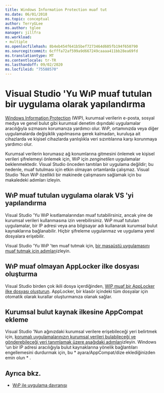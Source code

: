 ```yaml
---
title: Windows Information Protection muaf tut
ms.date: 06/01/2018
ms.topic: conceptual
author: TerryGLee
ms.author: tglee
manager: jillfra
ms.workload:
- multiple
ms.openlocfilehash: 8b4eb454f641b5bef7273464d605fb194f650790
ms.sourcegitcommit: 6cfffa72af599a9d667249caaaa411bb28ea69fd
ms.translationtype: MT
ms.contentlocale: tr-TR
ms.lasthandoff: 09/02/2020
ms.locfileid: "75588570"
---
```

# <a name="configure-visual-studio-as-a-wip-exempt-app"></a>Visual Studio 'Yu WıP muaf tutulan bir uygulama olarak yapılandırma

[Windows Information Protection](/windows/security/information-protection/windows-information-protection/protect-enterprise-data-using-wip) (WIP), kurumsal verilerin e-posta, sosyal medya ve genel bulut gibi kurumsal denetim dışındaki uygulamalar aracılığıyla sızmasını korumanıza yardımcı olur. WıP, ortamınızda veya diğer uygulamalarda değişiklik yapılmasına gerek kalmadan, kuruluşa ait cihazlarda ve kişisel cihazlarda yanlışlıkla veri sızıntılarına karşı korunmaya yardımcı olur.

Kurumsal verilerin korumasız ağ konumlarına gitmesini önlemek ve kişisel verileri şifrelemeyi önlemek için, WıP için *zenginetilen* uygulamalar beklenmektedir. Visual Studio önceden tanıtılan bir uygulama değildir; bu nedenle, muaf tutulması için etkin olmayan ortamlarda çalışmaz. Visual Studio 'Nun WıP özellikli bir makinede çalışmasını sağlamak için bu makaledeki adımları izleyin.

## <a name="configure-vs-as-a-wip-exempt-app"></a>WıP muaf tutulan uygulama olarak VS 'yi yapılandırma

Visual Studio 'Yu WıP kısıtlamalarından muaf tutabilirsiniz, ancak yine de kurumsal verileri kullanmasına izin verebilirsiniz. WıP muaf tutulan uygulamalar, bir IP adresi veya ana bilgisayar adı kullanarak kurumsal bulut kaynaklarına bağlanabilir. Hiçbir şifreleme uygulanmaz ve uygulama yerel dosyalara erişebilir.

Visual Studio 'Yu WıP 'ten muaf tutmak için, [bir masaüstü uygulamasını muaf tutmak için adımları](/windows/security/information-protection/windows-information-protection/create-wip-policy-using-intune-azure#exempt-apps-from-a-wip-policy)izleyin.

## <a name="create-a-wip-exempt-applocker-policy-file"></a>WıP muaf olmayan AppLocker ilke dosyası oluşturma

Visual Studio birden çok ikili dosya içerdiğinden, [WIP muaf bir AppLocker ilke dosyası oluşturun](/windows/security/threat-protection/windows-defender-application-control/applocker/run-the-automatically-generate-rules-wizard). AppLocker, bir klasör içindeki tüm dosyalar için otomatik olarak kurallar oluşturmanıza olanak sağlar.

## <a name="add-appcompat-to-the-enterprise-cloud-resource-policy"></a>Kurumsal bulut kaynak ilkesine AppCompat ekleme

Visual Studio 'Nun ağınızdaki kurumsal verilere erişebileceği yeri belirtmek için, [korumalı uygulamalarınızın kurumsal verileri bulabileceği ve gönderebileceği yeri tanımlamak üzere aşağıdaki adımları](/windows/security/information-protection/windows-information-protection/create-wip-policy-using-intune-azure#choose-where-apps-can-access-enterprise-data)izleyin. Windows 'un bir IP adresi aracılığıyla bulut kaynaklarına yönelik bağlantıları engellemesini durdurmak için, bu \* ayara/AppCompat/dize eklediğinizden emin olun \* .

## <a name="see-also"></a>Ayrıca bkz.

- [WıP ile uygulama davranışı](/windows/security/information-protection/windows-information-protection/app-behavior-with-wip)

